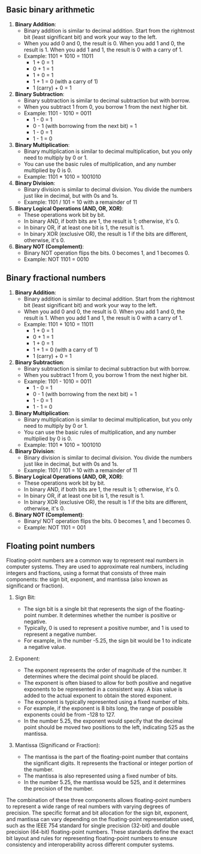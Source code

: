 ## Basic binary arithmetic
1. **Binary Addition**:
    - Binary addition is similar to decimal addition. Start from the rightmost bit (least significant bit) and work your way to the left.
    - When you add 0 and 0, the result is 0. When you add 1 and 0, the result is 1. When you add 1 and 1, the result is 0 with a carry of 1.
    - Example: 1101 + 1010 = 11011
        - 1 + 0 = 1
        - 0 + 1 = 1
        - 1 + 0 = 1
        - 1 + 1 = 0 (with a carry of 1)
        - 1 (carry) + 0 = 1
2. **Binary Subtraction**:
    - Binary subtraction is similar to decimal subtraction but with borrow.
    - When you subtract 1 from 0, you borrow 1 from the next higher bit.
    - Example: 1101 - 1010 = 0011
        - 1 - 0 = 1
        - 0 - 1 (with borrowing from the next bit) = 1
        - 1 - 0 = 1
        - 1 - 1 = 0
3. **Binary Multiplication**:
    - Binary multiplication is similar to decimal multiplication, but you only need to multiply by 0 or 1.
    - You can use the basic rules of multiplication, and any number multiplied by 0 is 0.
    - Example: 1101 * 1010 = 1001010
4. **Binary Division**:
    - Binary division is similar to decimal division. You divide the numbers just like in decimal, but with 0s and 1s.
    - Example: 1101 / 101 = 10 with a remainder of 11
5. **Binary Logical Operations (AND, OR, XOR)**:
    - These operations work bit by bit.
    - In binary AND, if both bits are 1, the result is 1; otherwise, it's 0.
    - In binary OR, if at least one bit is 1, the result is 1.
    - In binary XOR (exclusive OR), the result is 1 if the bits are different, otherwise, it's 0.
6. **Binary NOT (Complement)**:
    - Binary NOT operation flips the bits. 0 becomes 1, and 1 becomes 0.
    - Example: NOT 1101 = 0010
## Binary fractional numbers
1. **Binary Addition**:
    - Binary addition is similar to decimal addition. Start from the rightmost bit (least significant bit) and work your way to the left.
    - When you add 0 and 0, the result is 0. When you add 1 and 0, the result is 1. When you add 1 and 1, the result is 0 with a carry of 1.
    - Example: 1101 + 1010 = 11011
        - 1 + 0 = 1
        - 0 + 1 = 1
        - 1 + 0 = 1
        - 1 + 1 = 0 (with a carry of 1)
        - 1 (carry) + 0 = 1
2. **Binary Subtraction**:
    - Binary subtraction is similar to decimal subtraction but with borrow.
    - When you subtract 1 from 0, you borrow 1 from the next higher bit.
    - Example: 1101 - 1010 = 0011
        - 1 - 0 = 1
        - 0 - 1 (with borrowing from the next bit) = 1
        - 1 - 0 = 1
        - 1 - 1 = 0
3. **Binary Multiplication**:
    - Binary multiplication is similar to decimal multiplication, but you only need to multiply by 0 or 1.
    - You can use the basic rules of multiplication, and any number multiplied by 0 is 0.
    - Example: 1101 * 1010 = 1001010
4. **Binary Division**:
    - Binary division is similar to decimal division. You divide the numbers just like in decimal, but with 0s and 1s.
    - Example: 1101 / 101 = 10 with a remainder of 11
5. **Binary Logical Operations (AND, OR, XOR)**:
    - These operations work bit by bit.
    - In binary AND, if both bits are 1, the result is 1; otherwise, it's 0.
    - In binary OR, if at least one bit is 1, the result is 1.
    - In binary XOR (exclusive OR), the result is 1 if the bits are different, otherwise, it's 0.
6. **Binary NOT (Complement)**:
    - Binary/ NOT operation flips the bits. 0 becomes 1, and 1 becomes 0.
    - Example: NOT 1101 = 001

## Floating point numbers
  

Floating-point numbers are a common way to represent real numbers in computer systems. They are used to approximate real numbers, including integers and fractions, using a format that consists of three main components: the sign bit, exponent, and mantissa (also known as significand or fraction).

1. Sign Bit:
    
    - The sign bit is a single bit that represents the sign of the floating-point number. It determines whether the number is positive or negative.
    - Typically, 0 is used to represent a positive number, and 1 is used to represent a negative number.
    - For example, in the number -5.25, the sign bit would be 1 to indicate a negative value.
2. Exponent:
    
    - The exponent represents the order of magnitude of the number. It determines where the decimal point should be placed.
    - The exponent is often biased to allow for both positive and negative exponents to be represented in a consistent way. A bias value is added to the actual exponent to obtain the stored exponent.
    - The exponent is typically represented using a fixed number of bits.
    - For example, if the exponent is 8 bits long, the range of possible exponents could be from -128 to 127.
    - In the number 5.25, the exponent would specify that the decimal point should be moved two positions to the left, indicating 525 as the mantissa.
3. Mantissa (Significand or Fraction):
    
    - The mantissa is the part of the floating-point number that contains the significant digits. It represents the fractional or integer portion of the number.
    - The mantissa is also represented using a fixed number of bits.
    - In the number 5.25, the mantissa would be 525, and it determines the precision of the number.

The combination of these three components allows floating-point numbers to represent a wide range of real numbers with varying degrees of precision. The specific format and bit allocation for the sign bit, exponent, and mantissa can vary depending on the floating-point representation used, such as the IEEE 754 standard for single precision (32-bit) and double precision (64-bit) floating-point numbers. These standards define the exact bit layout and rules for representing floating-point numbers to ensure consistency and interoperability across different computer systems.


